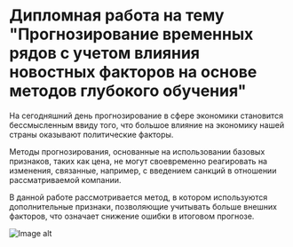 # Дипломная работа на тему "Прогнозирование временных рядов с учетом влияния новостных факторов на основе методов глубокого обучения" #

На сегодняшний день прогнозирование в сфере экономики становится бессмысленным ввиду того, что большое влияние на экономику нашей страны оказывают политические факторы. 

Методы прогнозирования, основанные на использовании базовых признаков, таких как цена, не могут своевременно реагировать на изменения, связанные, например, с введением санкций в отношении рассматриваемой компании.

В данной работе рассмотривается метод, в котором используются дополнительные признаки, позволяющие учитывать больше внешних факторов, что означает снижение ошибки в итоговом прогнозе.

![Image alt](https://github.com/mikezinovenkov/timeseries_forecasting/raw/edit/main/111.png)
